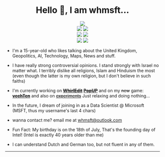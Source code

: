 <h1 align="center">
  <br>
  Hello 👋, I am whmsft...
</h1>
<p align="center">
  <a href="https://github.com/whmsft"><img src="https://img.shields.io/badge/github-whmsft-black?style=for-the-badge&logo=github"></a>
  <br>
  <a href="https://twitter.com/whmsft"><img src="https://img.shields.io/badge/twitter-whmsft-black?style=for-the-badge&logo=X"></a>
  <a href="https://instagram.com/whmsft"><img src="https://img.shields.io/badge/instagram-whmsft-pink?style=for-the-badge&logo=instagram"></a>
  <br>
  <a href="https://scratch.mit.edu/users/Whirlpool-programmer"><img src="https://img.shields.io/badge/scratch-whirlpool_programmer-yellow?style=for-the-badge"></a>
  <a href="https://replit.com/@whms"><img src="https://img.shields.io/badge/replit-whms-lightgrey?style=for-the-badge&logo=replit"></a>
  <br>
  <a href="mailto:whmsft@outlook.com"><img src="https://img.shields.io/badge/outlook-whmsft-blue?style=for-the-badge&logo=microsoft"></a>
  <a href="http://whmsft.itch.io"><img src="https://img.shields.io/badge/itch-whmsft-red?style=for-the-badge&logo=itch"></a> 
</p>

- I'm a 15-year-old who likes talking about the United Kingdom, Geopolitics, AI, Technology, Maps, News and stuff.

- I have really strong controversial opinions. I stand strongly with Israel no matter what. I terribly dislike all religions, Islam and Hinduism the most (even though the latter is my own religion, but I don't believe in such faiths)

- I'm currently working on ~~**[WhirlEdit](https://github.com/whmsft/whirledit)**~~ ~~**[PopUP](https://github.com/whmsft/popup)**~~ and on my ~~new~~ game: ~~**[vechTen](https://github.com/whmsft/vechten)**~~ and also on ~~[experiments](https://github.com/whmsft/experiments)~~ Just relaxing and doing nothing...

- In the future, I dream of joining in as a Data Scientist @ Microsoft (MSFT, thus my username's last 4 chars)

- wanna contact me? email me at  whmsft@outlook.com

- Fun Fact: My birthday is on the 18th of July, That's the founding day of Intel! (Intel is exactly 40 years older than me)

- I can understand Dutch and German too, but not fluent in any of them.

<hr>